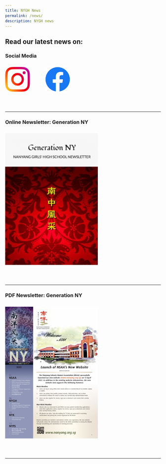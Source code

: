 ```yaml
---
title: NYGH News
permalink: /news/
description: NYGH news
---
```

## **Read our latest news on:** 

### **Social Media**

<a href="https://www.instagram.com/nygh_official/">
<img style="width:80px; float: left; margin: 10px 50px 50px 0px;" src="/images/instagram_glyph_gradient_rgb.png"></a>
<a href="https://www.facebook.com/NanyangGirlsHighSchool">
<img style="width:80px; float: left; margin: 10px 50px 50px 0px;" src="/images/f_logo_rgb-blue_250.png"></a>
<br style="clear:both">

<hr>

### **Online Newsletter: Generation NY**

<a href="http://generationny.home.blog/"><img style="width:300px; float: left; margin: 10px 50px 50px 0px;" src="/images/genny-thumbnail-1.jpg"></a>
<br style="clear:both">

<hr>

### **PDF Newsletter: Generation NY**

<a href="/newsletters/"><img style="width:300px; float: left; margin: 10px 50px 50px 0px;" src="/images/genny_family_edition_2022.jpg"></a>
<br style="clear:both">

<hr>